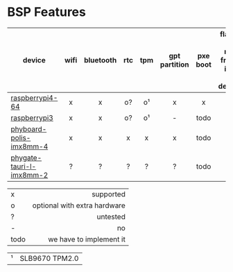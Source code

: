 # BSP Features
| device |  wifi | bluetooth | rtc | tpm | gpt partition | pxe boot | flash mode (todo remove? from table. imho it's not bsp dependend) | sdcard boot | uart (uboot + linux) | PoR detect |
|-|:-:|:-:|:-:|:-:|:-:|:-:|:-:|:-:|:-:|:-:|
| [raspberrypi4-64](https://www.raspberrypi.org/) |  x | x | o? | o¹ | x | x | x | x | x | x |
| [raspberrypi3](https://www.raspberrypi.org/) |  x | x | o? | o¹ | - | todo | x | x | x | ?
| [phyboard-polis-imx8mm-4](https://www.phytec.eu/product-eu/single-board-computer/phyboard-polis/) |  x | x | x | x | x | todo | x | x | x | todo |
| [phygate-tauri-l-imx8mm-2](https://www.phytec.eu/en/produkte/fertige-geraete-oem/phygate-tauri-l/) |  ? | ? | ? | ? | ? | todo | ? | ? | ? | todo |

| | |
|-|-:|
|x| supported |
|o| optional with extra hardware |
|?| untested |
|-| no |
|todo| we have to implement it

| | |
|-|-:|
|¹|  SLB9670 TPM2.0|
